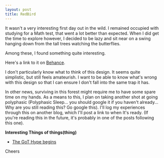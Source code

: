```yaml
---
layout: post
title: RedBird
---
```


It wasn't a very interesting first day out in the wild. I remained occupied with studying for a Math test, that went a lot better than expected. When I did get the time to explore however, I decided to be lazy and sit near on a swing hanging down from the tall trees watching the butterflies.

<amp-img width="1920" height="1080" layout="responsive" src="http://static.giantbomb.com/uploads/original/4/41029/2728641-2015-02-17_00021.jpg"></amp-img>

Among these, I found something quite interesting. 

<amp-img width="800" height="600" layout="responsive" src="https://d13yacurqjgara.cloudfront.net/users/41719/screenshots/2662392/invisible_d.jpg"></amp-img>

Here's a link to it on [Behance](https://dribbble.com/shots/2662392-A-beginner-s-guide-to-being-invisible). 

I don't particularly know what to think of this design. It seems quite simplistic, but still feels amateurish. I want to be able to know what's wrong with this design so that I can ensure I don't fall into the same trap it has.   

In other news, surviving in this forest might require me to have some spare time on my hands. As a means to this, I plan on taking another shot at going polyphasic (Polyphasic Sleep... you should google it if you haven't already... Why are you still reading this? Go google this). I'll log my experiences through this on another blog, which I'll post a link to when It's ready. (If you're reading this in the future, it's probably in one of the posts following this one).

**Interesting Things of things(thing)**

* [The GoT Hype begins](https://www.behance.net/gallery/36238689/Game-of-Heads)

Cheers

